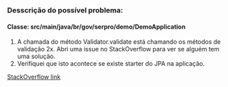 ### Desscrição do possível problema:

#### Classe: src/main/java/br/gov/serpro/demo/DemoApplication

1. A chamada do método Validator.validate está chamando os métodos de validação 2x.
Abri uma issue no StackOverflow para ver se alguém tem uma solução.  
2. Verifiquei que isto acontece se existe starter do JPA na aplicação.  

[StackOverflow link](https://stackoverflow.com/questions/56811785/validator-calling-return-value-constraints-twice)
